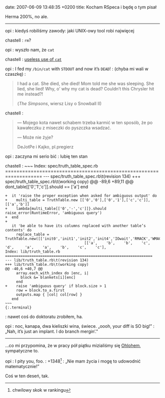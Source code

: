 date: 2007-06-09 13:48:35 +0200
title: Kocham RSpeca i będę o tym pisał

Herma 200%, no ale.

---

opi
: kiedyś robiliśmy zawody: jaki UNIX-owy tool robi najwięcej

chastell
: `rm`?

opi
: wyszło nam, że `cat`

chastell
: [useless use of `cat`](http://partmaps.org/era/unix/award.html 'nagroda taka')

opi
: I fed my `/bin/cat` with `STDOUT` and now it’s `DEAD`!
: (chyba mi wali w czaszkę)
: <blockquote lang='en'><p>I had a cat. She died, she died! Mom told me she was sleeping. She lied, she lied! Why, o’ why my cat is dead? Couldn’t this Chrysler hit me instead?!</p><p>(<cite>The Simpsons</cite>, wiersz Lisy o Snowball II)</cite></p></blockquote>

chastell
: <blockquote><p>— Mojego kota nawet schabem trzeba karmić w ten sposób, że po kawałeczku z miseczki do pyszczka wsadzać.</p><p>— Może nie żyje?</p><p>DeJotPe i Kajko, pl.pregierz</p></blockquote>

opi
: zaczyna mi serio bić
: lubię ten stan

chastell
: 
    ~~~
    Index: spec/truth_table_spec.rb
    ===================================================================
    --- spec/truth_table_spec.rb\t(revision 134)
    +++ spec/truth_table_spec.rb\t(working copy)
    @@ -89,6 +89,11 @@
         dont_table[['0','1','c']].should == ['a']
       end
     
    +  it 'raise the proper exception when asked for ambiguous output' do
    +    multi_table = TruthTable.new [['0','0'],['0','1'],['c','c']], [['a','b']]
    +    lambda{multi_table[['0','-','c']]}.should raise_error(RuntimeError, 'ambiguous query')
    +  end
    +
       it 'be able to have its columns replaced with another table’s contents' do
         replace_table = TruthTable.new([['init0','init1','init2','init4','IOwait','RMACK','WMACK','read0','read1','write0']],
                                        [['a',    'b',    'b',    'c',    'd',     'a',    'a',    'b',    'c',    'c'],
    Index: lib/truth_table.rb
    ===================================================================
    --- lib/truth_table.rb\t(revision 134)
    +++ lib/truth_table.rb\t(working copy)
    @@ -40,6 +40,7 @@
         array.each_with_index do |enc, i|
           block &= blankets[i][enc]
         end
    +    raise 'ambiguous query' if block.size > 1
         row = block.to_a.first
         outputs.map { |col| col[row] }
       end
    ~~~
    {:.terminal}
: nawet coś do doktoratu zrobiłem, ha.

opi
: noc, kanapa, dwa kieliszki wina, świece. „oooh, your diff is SO big!”
: „Nah, it’s just an implant. I do branch mergin’.”

---

…co mi przypomina, że w pracy pół piątku mizialiśmy się [Ohlohem](http://www.ohloh.net/accounts/3764 'ja tam'), sympatyczne to.

opi
: I pity you, foo.
: +1348[^1]
: „Nie mam życia i mogę to udowodnić matematycznie!”

Coś w ten deseń, tak.

[^1]: chwilowy skok w rankingu
